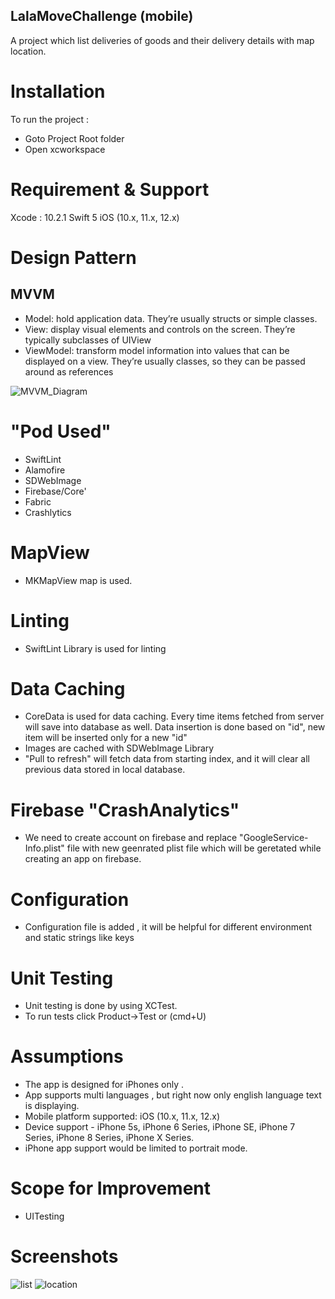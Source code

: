 ## LalaMoveChallenge (mobile)
A project which list deliveries of goods and their delivery details with map location. 

# Installation
To run the project :
- Goto Project Root folder
- Open xcworkspace 

# Requirement & Support
Xcode : 10.2.1
Swift 5
iOS (10.x, 11.x, 12.x)

# Design  Pattern
## MVVM
- Model: hold application data. They’re usually structs or simple classes.
- View: display visual elements and controls on the screen. They’re typically subclasses of UIView
- ViewModel: transform model information into values that can be displayed on a view. They’re usually classes, so they can be passed around as references

![MVVM_Diagram](https://user-images.githubusercontent.com/26160090/60809569-97827e00-a1a8-11e9-9a5f-e0c557f73cc7.png)

# "Pod Used"      
- SwiftLint
- Alamofire
- SDWebImage
- Firebase/Core'
- Fabric
- Crashlytics

# MapView
- MKMapView map is used.

# Linting
- SwiftLint Library is used for linting

# Data Caching
- CoreData is used for data caching. Every time items fetched from server will save into database as well. Data insertion is done based on "id", new item will be inserted only for a new "id"
- Images are cached with SDWebImage Library
- "Pull to refresh" will fetch data from starting index, and it will clear all previous data stored in local database.

# Firebase "CrashAnalytics"
-  We need to create account on firebase and replace "GoogleService-Info.plist" file with new geenrated plist file which will be geretated while creating an app on firebase.

# Configuration
- Configuration file is added , it will be helpful for different environment and static strings like keys

# Unit Testing
- Unit testing is done by using XCTest.
- To run tests click Product->Test or (cmd+U)

# Assumptions        
-   The app is designed for iPhones only .       
-   App  supports multi languages , but right now only english language text is displaying.
-   Mobile platform supported: iOS (10.x, 11.x, 12.x)        
-   Device support - iPhone 5s, iPhone 6 Series, iPhone SE, iPhone 7 Series, iPhone 8 Series, iPhone X Series. 
-    iPhone app support would be limited to portrait mode.

# Scope for Improvement
- UITesting

# Screenshots
![list](https://user-images.githubusercontent.com/26160090/60810534-ffd25f00-a1aa-11e9-8d1c-e76e612ebc03.png)
![location](https://user-images.githubusercontent.com/26160090/60810553-04971300-a1ab-11e9-886b-07c09d18980a.png)
